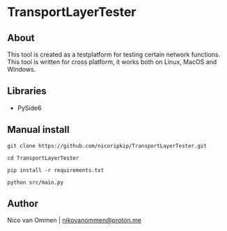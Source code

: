 # TransportLayerTester

## About
This tool is created as a testplatform for testing certain network functions.
This tool is written for cross platform, it works both on Linux, MacOS and Windows.

## Libraries
* PySide6

## Manual install
```commandline
git clone https://github.com/nicoripkip/TransportLayerTester.git
```

```commandline
cd TransportLayerTester
```

```commandline
pip install -r requirements.txt
```

```commandline
python src/main.py
```

## Author
Nico van Ommen | nikovanommen@proton.me